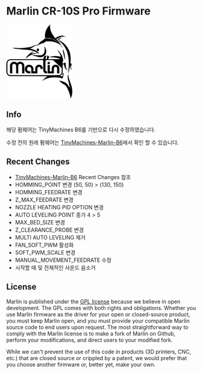 # Marlin CR-10S Pro Firmware
<img align="top" width=175 src="logo/marlin-250.png" />

## Info

해당 펌웨어는 TinyMachines B6를 기반으로 다시 수정하였습니다.

수정 전의 원래 펌웨어는 [TinyMachines-Marlin-B6](https://github.com/InsanityAutomation/Marlin/tree/Creality_DWINTest)에서 확인 할 수 있습니다.


## Recent Changes
- [TinyMachines-Marlin-B6](https://github.com/InsanityAutomation/Marlin/blob/Creality_DWINTest/README.md) Recent Changes 참조
- HOMMING_POINT 변경 (50, 50) > (130, 150)
- HOMMING_FEEDRATE 변경
- Z_MAX_FEEDRATE 변경
- NOZZLE HEATING PID OPTION 변경
- AUTO LEVELING POINT 증가 4 > 5
- MAX_BED_SIZE 변경
- Z_CLEARANCE_PROBE 변경
- MULTI AUTO LEVELING 제거
- FAN_SOFT_PWM 활성화
- SOFT_PWM_SCALE 변경
- MANUAL_MOVEMENT_FEEDRATE 수정
- 시작할 때 및 전체적인 사운드 음소거


## License
Marlin is published under the [GPL license](/LICENSE) because we believe in open development. The GPL comes with both rights and obligations. Whether you use Marlin firmware as the driver for your open or closed-source product, you must keep Marlin open, and you must provide your compatible Marlin source code to end users upon request. The most straightforward way to comply with the Marlin license is to make a fork of Marlin on Github, perform your modifications, and direct users to your modified fork.

While we can't prevent the use of this code in products (3D printers, CNC, etc.) that are closed source or crippled by a patent, we would prefer that you choose another firmware or, better yet, make your own.